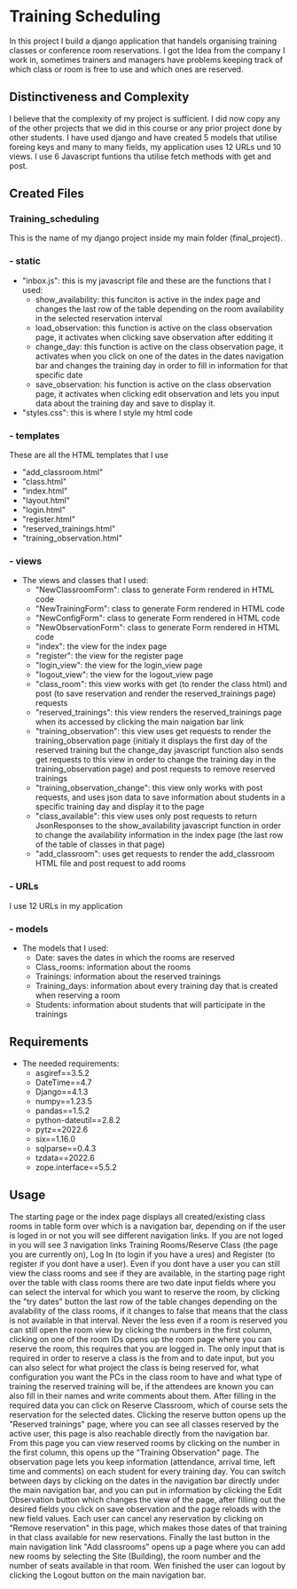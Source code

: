 # Training Scheduling

In this project I build a django application that handels organising training classes or conference room reservations.
I got the Idea from the company I work in, sometimes trainers and managers have problems keeping track of which class or room is free to use and which ones are reserved.

## Distinctiveness and Complexity

I believe that the complexity of my project is sufficient. I did now copy any of the other projects that we did in this course or any prior project done by other students.
I have used django and have created 5 models that utilise foreing keys and many to many fields, my application uses 12 URLs und 10 views. I use 6 Javascript funtions tha utilise fetch methods with get and post.

## Created Files

### Training_scheduling
This is the name of my django project inside my main folder (final_project).

### - static
- "inbox.js": this is my javascript file and these are the functions that I used:
    - show_availability: this funciton is active in the index page and changes the last row of the table depending on the room availability in the selected reservation interval
    - load_observation: this function is active on the class observation page, it activates when clicking save observation after edditing it
    - change_day: this function is active on the class observation page, it activates when you click on one of the dates in the dates navigation bar and changes the training day in order to fill in information for that specific date
    - save_observation: his function is active on the class observation page, it activates when clicking edit observation and lets you input data about the training day and save to display it.
- "styles.css": this is where I style my html code

### - templates
These are all the HTML templates that I use
- "add_classroom.html"
- "class.html"
- "index.html"
- "layout.html"
- "login.html"
- "register.html"
- "reserved_trainings.html"
- "training_observation.html"

### - views
- The views and classes that I used:
    - "NewClassroomForm": class to generate Form rendered in HTML code
    - "NewTrainingForm": class to generate Form rendered in HTML code
    - "NewConfigForm": class to generate Form rendered in HTML code
    - "NewObservationForm": class to generate Form rendered in HTML code
    - "index": the view for the index page
    - "register": the view for the register page
    - "login_view": the view for the login_view page
    - "logout_view": the view for the logout_view page
    - "class_room": this view works with get (to render the class html) and post (to save reservation and render the reserved_trainings page) requests
    - "reserved_trainings": this view renders the reserved_trainings page when its accessed by clicking the main naigation bar link
    - "training_observation": this view uses get requests to render the training_observation page (initialy it displays the first day of the reserved training but the change_day javascript function also sends get requests to this view in order to change the training day in the training_observation page) and post requests to remove reserved trainings
    - "training_observation_change": this view only works with post requests, and uses json data to save information about students in a specific training day and display it to the page
    - "class_available": this view uses only post requests to return JsonResponses to the show_availability javascript function in order to change the availability information in the index page (the last row of the table of classes in that page)
    - "add_classroom": uses get requests to render the add_classroom HTML file and post request to add rooms

### - URLs
I use 12 URLs in my application

### - models
- The models that I used:
    - Date: saves the dates in which the rooms are reserved
    - Class_rooms: information about the rooms
    - Trainings: information about the reserved trainings
    - Training_days: information about every training day that is created when reserving a room
    - Students: information about students that will participate in the trainings

## Requirements

- The needed requirements:
    - asgiref==3.5.2
    - DateTime==4.7
    - Django==4.1.3
    - numpy==1.23.5
    - pandas==1.5.2
    - python-dateutil==2.8.2
    - pytz==2022.6
    - six==1.16.0
    - sqlparse==0.4.3
    - tzdata==2022.6
    - zope.interface==5.5.2


## Usage

The starting page or the index page displays all created/existing class rooms in table form over which is a navigation bar, depending on if the user is loged in or not you will see different navigation links.
If you are not loged in you will see 3 navigation links Training Rooms/Reserve Class (the page you are currently on), Log In (to login if you have a ures) and Register (to register if you dont have a user).
Even if you dont have a user you can still view the class rooms and see if they are available, in the starting page right over the table with class rooms there are two date input fields where you can select the interval for which you want to reserve the room, by clicking the "try dates" button the last row of the table changes depending on the avalability of the class rooms, if it changes to false that means that the class is not available in that interval.
Never the less even if a room is reserved you can still open the room view by clicking the numbers in the first column, clicking on one of the room IDs opens up the room page where you can reserve the room, this requires that you are logged in.
The only input that is required in order to reserve a class is the from and to date input, but you can also select for what project the class is being reserved for, what configuration you want the PCs in the class room to have and what type of training the reserved training will be, if the attendees are known you can also fill in their names and write comments about them. After filling in the required data you can click on Reserve Classroom, which of course sets the reservation for the selected dates.
Clicking the reserve button opens up the "Reserved trainings" page, where you can see all classes reserved by the active user, this page is also reachable directly from the navigation bar. From this page you can view reserved rooms by clicking on the number in the first column, this opens up the "Training Observation" page.
The observation page lets you keep information (attendance, arrival time, left time and comments) on each student for every training day. You can switch between days by clicking on the dates in the navigation bar directly under the main navigation bar, and you can put in information by clicking the Edit Observation button which changes the view of the page, after filling out the desired fields you click on save observation and the page reloads with the new field values. Each user can cancel any reservation by clicking on "Remove reservation" in this page, which makes those dates of that training in that class available for new reservations.
Finally the last button in the main navigation link "Add classrooms" opens up a page where you can add new rooms by selecting the Site (Building), the room number and the number of seats available in that room.
Wen finished the user can logout by clicking the Logout button on the main navigation bar.
